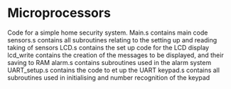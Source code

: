 # Microprocessors
Code for a simple home security system.
Main.s contains main code
sensors.s contains all subroutines relating to the setting up and reading taking of sensors
LCD.s contains the set up code for the LCD display
lcd_write contains the creation of the messages to be displayed, and their saving to RAM
alarm.s contains subroutines used in the alarm system
UART_setup.s contains the code to et up the UART
keypad.s contains all subroutines used in initialising and number recognition of the keypad




